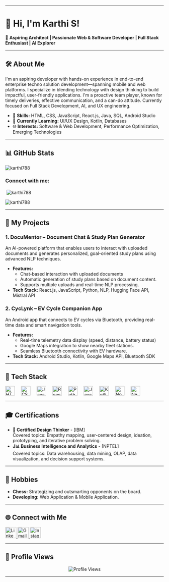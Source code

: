 
---

# 👋 Hi, I'm Karthi S!

🚀 **Aspiring Architect | Passionate Web & Software Developer  |  Full Stack Enthusiast  |  AI Explorer**

---

## 🛠️ About Me
I'm an aspiring developer with hands-on experience in end-to-end enterprise techno solution development—spanning mobile and web platforms. I specialize in blending technology with design thinking to build impactful, user-friendly applications. I'm a proactive team player, known for timely deliveries, effective communication, and a can-do attitude. Currently focused on Full Stack Development, AI, and UX engineering.

- 🌟 **Skills:** HTML, CSS, JavaScript, React.js, Java, SQL, Android Studio
- 📘 **Currently Learning:** UI/UX Design, Kotlin, Databases
- 🌐 **Interests:** Software & Web Development, Performance Optimization, Emerging Technologies  

---

## 📊 GitHub Stats

<p align="left"> <img src="https://komarev.com/ghpvc/?username=karthi788&label=Profile%20views&color=0e75b6&style=flat" alt="karthi788" /> </p>

<h3 align="left">Connect with me:</h3>
<p align="left">
</p>

<p>&nbsp;<img align="center" src="https://github-readme-stats.vercel.app/api?username=karthi788&show_icons=true&locale=en" alt="karthi788" /></p>
<p><img align="center" src="https://github-readme-streak-stats.herokuapp.com/?user=karthi788&" alt="karthi788" /></p>


---

## 🚗 My Projects

### 1. DocuMentor – Document Chat & Study Plan Generator
An AI-powered platform that enables users to interact with uploaded documents and generates personalized, goal-oriented study plans using advanced NLP techniques.

- **Features:**
  - Chat-based interaction with uploaded documents
  - Automatic generation of study plans based on document content.
  - Supports multiple uploads and real-time NLP processing.
- **Tech Stack:** React.js, JavaScript, Python, NLP, Hugging Face API, Mistral API  


### 2. CycLynk – EV Cycle Companion App
An Android app that connects to EV cycles via Bluetooth, providing real-time data and smart navigation tools.

- **Features:**
  - Real-time telemetry data display (speed, distance, battery status)
  - Google Maps integration to show nearby fleet stations.
  - Seamless Bluetooth connectivity with EV hardware.
- **Tech Stack:** Android Studio, Kotlin, Google Maps API, Bluetooth SDK


---

## 🧰 Tech Stack
<div align="left">
  <img src="https://cdn.jsdelivr.net/gh/devicons/devicon/icons/html5/html5-original.svg" height="30" alt="HTML5" />
  <img width="12" />
  <img src="https://cdn.jsdelivr.net/gh/devicons/devicon/icons/css3/css3-original.svg" height="30" alt="CSS3" />
  <img width="12" />
  <img src="https://cdn.jsdelivr.net/gh/devicons/devicon/icons/javascript/javascript-original.svg" height="30" alt="JavaScript" />
  <img width="12" />
  <img src="https://cdn.jsdelivr.net/gh/devicons/devicon/icons/react/react-original.svg" height="30" alt="React" />
  <img width="12" />
  <img src="https://cdn.jsdelivr.net/gh/devicons/devicon/icons/python/python-original.svg" height="30" alt="Python" />
  <img width="12" />
  <img src="https://cdn.jsdelivr.net/gh/devicons/devicon/icons/java/java-original.svg" height="30" alt="Java" />
  <img width="12" />
  <img src="https://cdn.jsdelivr.net/gh/devicons/devicon/icons/kotlin/kotlin-original.svg" height="30" alt="Kotlin" />
  <img width="12" />
  <img src="https://cdn.jsdelivr.net/gh/devicons/devicon/icons/nodejs/nodejs-original.svg" height="30" alt="Nodejs" />
  <img width="12" />
  <img src="https://cdn.jsdelivr.net/gh/devicons/devicon/icons/nextjs/nextjs-original.svg" height="30" alt="Nextjs" />
</div>

---

## 🎓 Certifications
- **🧠 Certified Design Thinker** - [IBM]   
  Covered topics: Empathy mapping, user-centered design, ideation, prototyping, and iterative problem solving.  
- **J📊 Business Intelligence and Analytics** - [NPTEL]  
  Covered topics: Data warehousing, data mining, OLAP, data visualization, and decision support systems.  
 

---

## 🎨 Hobbies
- **Chess:** Strategizing and outsmarting opponents on the board.  
- **Developing:** Web Application & Mobile Application.    

---

## 🌐 Connect with Me
<div align="left">
  <a href="https://www.linkedin.com/in/karthi-s-78b9bb228/" target="_blank">
    <img src="https://img.shields.io/static/v1?message=LinkedIn&logo=linkedin&label=&color=0077B5&logoColor=white&labelColor=&style=for-the-badge" height="35" alt="LinkedIn" />
  </a>
  <a href="mailto:karthisenthilkumar789@gmail.com" target="_blank">
    <img src="https://img.shields.io/static/v1?message=Gmail&logo=gmail&label=&color=D14836&logoColor=white&labelColor=&style=for-the-badge" height="35" alt="Gmail" />
  </a>
  <a href="https://www.instagram.com/karthi._45_10/" target="_blank">
    <img src="https://img.shields.io/static/v1?message=Instagram&logo=instagram&label=&color=E4405F&logoColor=white&labelColor=&style=for-the-badge" height="35" alt="Instagram" />
  </a>
</div>

---

## 👀 Profile Views
<div align="center">
  <img src="https://profile-counter.glitch.me/karthi788/count.svg" alt="Profile Views" />
</div>

---
